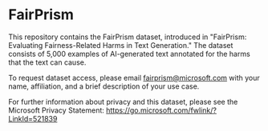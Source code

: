 # FairPrism

This repository contains the FairPrism dataset, introduced in "FairPrism: Evaluating Fairness-Related Harms in Text Generation." The dataset consists of 5,000 examples of AI-generated text annotated for the harms that the text can cause.

To request dataset access, please email fairprism@microsoft.com with your name, affiliation, and a brief description of your use case.

For further information about privacy and this dataset, please see the Microsoft Privacy Statement: https://go.microsoft.com/fwlink/?LinkId=521839
